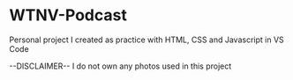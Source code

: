 # WTNV-Podcast
Personal project I created as practice with HTML, CSS and Javascript in VS Code

--DISCLAIMER--
I do not own any photos used in this project
